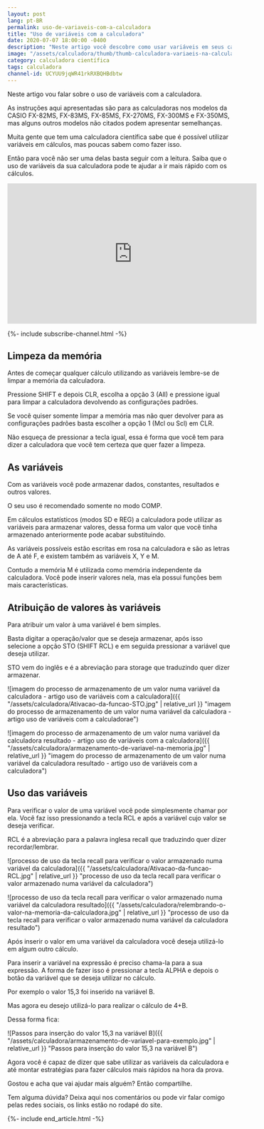 ```yaml
---
layout: post
lang: pt-BR
permalink: uso-de-variaveis-com-a-calculadora
title: "Uso de variáveis com a calculadora"
date: 2020-07-07 18:00:00 -0400
description: "Neste artigo você descobre como usar variáveis em seus cálculos usando a calculadora científica."
image: "/assets/calculadora/thumb/thumb-calculadora-variaeis-na-calculadora.png"
category: calculadora científica
tags: calculadora
channel-id: UCYUU9jqWR41rkRXBQHBdbtw
---
```


Neste artigo vou falar sobre o uso de variáveis com a calculadora.

As instruções aqui apresentadas são para as calculadoras nos modelos da CASIO FX-82MS, FX-83MS, FX-85MS, FX-270MS, FX-300MS e FX-350MS, mas alguns outros modelos não citados podem apresentar semelhanças.

Muita gente que tem uma calculadora científica sabe que é possível utilizar variáveis em cálculos, mas poucas sabem como fazer isso.

Então para você não ser uma delas basta seguir com a leitura. Saiba que o uso de variáveis da sua calculadora pode te ajudar a ir mais rápido com os cálculos.

<!-- Youtube Video -->
<div class="yt-video">
<iframe width="560" height="315" src="https://www.youtube.com/embed/c5nmNTXGIi4?si=8fayymtwQONPBtC_" title="YouTube video player" frameborder="0" allow="accelerometer; autoplay; clipboard-write; encrypted-media; gyroscope; picture-in-picture; web-share" allowfullscreen></iframe>
</div>

{%- include subscribe-channel.html -%}


## Limpeza da memória

Antes de começar qualquer cálculo utilizando as variáveis lembre-se de limpar a memória da calculadora.

Pressione SHIFT e depois CLR, escolha a opção 3 (All) e pressione igual para limpar a calculadora devolvendo as configurações padrões.

Se você quiser somente limpar a memória mas não quer devolver para as configurações padrões basta escolher a opção 1 (Mcl ou Scl) em CLR.

Não esqueça de pressionar a tecla igual, essa é forma que você tem para dizer a calculadora que você tem certeza que quer fazer a limpeza.

## As variáveis

Com as variáveis você pode armazenar dados, constantes, resultados e outros valores.

O seu uso é recomendado somente no modo COMP.

Em cálculos estatísticos (modos SD e REG) a calculadora pode utilizar as variáveis para armazenar valores, dessa forma um valor que você tinha armazenado anteriormente pode acabar substituindo.

As variáveis possíveis estão escritas em rosa na calculadora e são as letras de A até F, e existem também as variáveis X, Y e M.

Contudo a memória M é utilizada como memória independente da calculadora. Você pode inserir valores nela, mas ela possui funções bem mais características.

## Atribuição de valores às variáveis

Para atribuir um valor à uma variável é bem simples.

Basta digitar a operação/valor que se deseja armazenar, após isso selecione a opção STO (SHIFT RCL) e em seguida pressionar a variável que deseja utilizar.

STO vem do inglês e é a abreviação para storage que traduzindo quer dizer armazenar.

![imagem do processo de armazenamento de um valor numa variável da calculadora - artigo uso de variáveis com a calculadora]({{ "/assets/calculadora/Ativacao-da-funcao-STO.jpg" | relative_url }} "imagem do processo de armazenamento de um valor numa variável da calculadora - artigo uso de variáveis com a calculadorae")

![imagem do processo de armazenamento de um valor numa variável da calculadora resultado - artigo uso de variáveis com a calculadora]({{ "/assets/calculadora/armazenamento-de-variavel-na-memoria.jpg" | relative_url }} "imagem do processo de armazenamento de um valor numa variável da calculadora resultado - artigo uso de variáveis com a calculadora")

## Uso das variáveis

Para verificar o valor de uma variável você pode simplesmente chamar por ela. Você faz isso pressionando a tecla RCL e após a variável cujo valor se deseja verificar.

RCL é a abreviação para a palavra inglesa recall que traduzindo quer dizer recordar/lembrar.

![processo de uso da tecla recall para verificar o valor armazenado numa variável da calculadora]({{ "/assets/calculadora/Ativacao-da-funcao-RCL.jpg" | relative_url }} "processo de uso da tecla recall para verificar o valor armazenado numa variável da calculadora")

![processo de uso da tecla recall para verificar o valor armazenado numa variável da calculadora resultado]({{ "/assets/calculadora/relembrando-o-valor-na-memoria-da-calculadora.jpg" | relative_url }} "processo de uso da tecla recall para verificar o valor armazenado numa variável da calculadora resultado")

Após inserir o valor em uma variável da calculadora você deseja utilizá-lo em algum outro cálculo.

Para inserir a variável na expressão é preciso chama-la para a sua expressão. A forma de fazer isso é pressionar a tecla ALPHA e depois o botão da variável que se deseja utilizar no cálculo.

Por exemplo o valor 15,3 foi inserido na variável B.

Mas agora eu desejo utilizá-lo para realizar o cálculo de 4+B.

Dessa forma fica:

![Passos para inserção do valor 15,3 na variável B]({{ "/assets/calculadora/armazenamento-de-variavel-para-exemplo.jpg" | relative_url }} "Passos para inserção do valor 15,3 na variável B")

Agora você é capaz de dizer que sabe utilizar as variáveis da calculadora e até montar estratégias para fazer cálculos mais rápidos na hora da prova.

Gostou e acha que vai ajudar mais alguém? Então compartilhe.

Tem alguma dúvida? Deixa aqui nos comentários ou pode vir falar comigo pelas redes sociais, os links estão no rodapé do site.

{%- include end_article.html -%}
